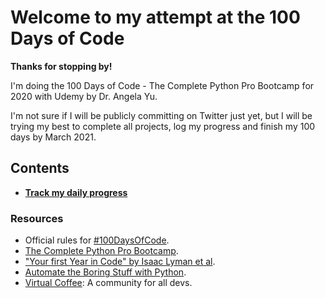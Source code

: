 # Welcome to my attempt at the 100 Days of Code

**Thanks for stopping by!**

I'm doing the 100 Days of Code - The Complete Python Pro Bootcamp for 2020 with Udemy by Dr. Angela Yu. 

I'm not sure if I will be publicly committing on Twitter just yet, but I will be trying my best to complete all projects, log my progress and finish my 100 days by March 2021.

## Contents 
- **[Track my daily progress](https://github.com/gervanna/100daysofcode/blob/main/LOG.md)**
### Resources
- Official rules for [#100DaysOfCode](https://www.100daysofcode.com).
- [The Complete Python Pro Bootcamp](https://www.udemy.com/course/100-days-of-code/).
- ["Your first Year in Code" by Isaac Lyman et al](https://leanpub.com/firstyearincode).
- [Automate the Boring Stuff with Python](https://automatetheboringstuff.com).
- [Virtual Coffee](https://virtualcoffee.io): A community for all devs. 
